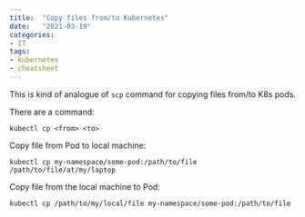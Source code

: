 ```yaml
---
title:  "Copy files from/to Kubernetes"
date:   "2021-03-19"
categories:
- IT
tags: 
- kubernetes
- cheatsheet
---
```


This is kind of analogue of ``scp`` command for copying files from/to K8s pods.

There are a command:

```
kubectl cp <from> <to>
```

Copy file from Pod to local machine:

```
kubectl cp my-namespace/some-pod:/path/to/file /path/to/file/at/my/laptop
```

Copy file from the local machine to Pod:

```
kubectl cp /path/to/my/local/file my-namespace/some-pod:/path/to/file
``` 
